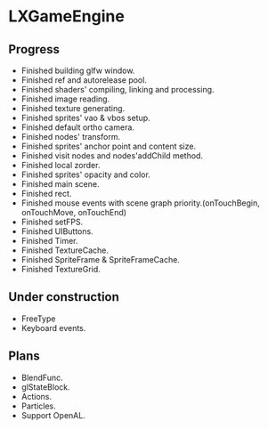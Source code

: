 # LXGameEngine

## Progress
- Finished building glfw window.
- Finished ref and autorelease pool.
- Finished shaders' compiling, linking and processing.
- Finished image reading.
- Finished texture generating.
- Finished sprites' vao & vbos setup.
- Finished default ortho camera.
- Finished nodes' transform.
- Finished sprites' anchor point and content size.
- Finished visit nodes and nodes'addChild method.
- Finished local zorder.
- Finished sprites' opacity and color.
- Finished main scene.
- Finished rect.
- Finished mouse events with scene graph priority.(onTouchBegin, onTouchMove, onTouchEnd)
- Finished setFPS.
- Finished UIButtons.
- Finished Timer.
- Finished TextureCache.
- Finished SpriteFrame & SpriteFrameCache.
- Finished TextureGrid.

## Under construction
- FreeType
- Keyboard events.

## Plans
- BlendFunc.
- glStateBlock.
- Actions.
- Particles.
- Support OpenAL.
